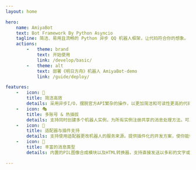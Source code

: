```yaml
---
layout: home

hero:
    name: AmiyaBot
    text: Bot Framework By Python Asyncio
    tagline: 简洁、易用且流畅的 Python 异步 QQ 机器人框架，让代码符合你的想象。
    actions:
        -   theme: brand
            text: 开始使用
            link: /develop/basic/
        -   theme: alt
            text: 部署《明日方舟》机器人 AmiyaBot-demo
            link: /guide/deploy/

features:
    -   icon: 🚀
        title: 简洁高效
        details: 采用异步I/O，摆脱官方API繁杂的操作，以更加简洁和可读性更高的代码让你专注于你的业务逻辑。
    -   icon: 🎭
        title: 多账号 & 热插拔
        details: 支持同时创建多个机器人实例，为所有实例注册共享的消息处理方法。可以在多账号实例内动态增删机器人。
    -   icon: 🧩
        title: 适配器与插件支持
        details: 支持使用适配器更改机器人的服务来源。提供插件化的开发方案，使你能够打造你专属的机器人生态。
    -   icon: 🎉
        title: 丰富的消息类型
        details: 内置的PIL图像合成模块以及HTML转换器，支持直接发送以多彩的文字或html文件合成的图片，实现你的绝佳创意。

---
```

